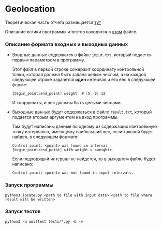 # Geolocation

Теоретическая часть отчета размещается [тут](THEORY.md)

Описание логики программы и тестов находятся в [этом](DESCRIPTION.md) файле.

### Описание формата входных и выходных данных

* Входные данные содержатся в файле `input.txt`, который подается первым параметром в программу.

	Этот файл в первой строке сожержит координату контрольной точки, которая должна быть задана целым числом, а на каждой следующей строке задачется **один** интервал и его вес в следующей форме:
    ``` 
    [begin_point:end_point] weight  # [5, 9] 12
    ```
    И координаты, и вес должны быть целыми числами.
    
* Выходные данные будут содержаться в файле `result.txt`, который подается вторым аргументом на вход программы. 

	Там будут написаны данные по одному из содержащих контрольную точку интервалов, имеющему наибольший вес, если таковой будет найден, в следующем формате:
    ``` 
    Control point: <point> was found in interval [begin_point:end_point] with weight = <weight>.
    ```
  Если подходящий интервал не найдется, то в выходном файле будет написано:
    ``` 
    Control point: <point> was not found in input intervals.
    ```    

### Запуск программы
  
```
python3 locate.py <path to file with input data> <path to file where result will be written>
```

### Запуск тестов
  
```
python3 -m unittest tests/*.py -b -v
```
